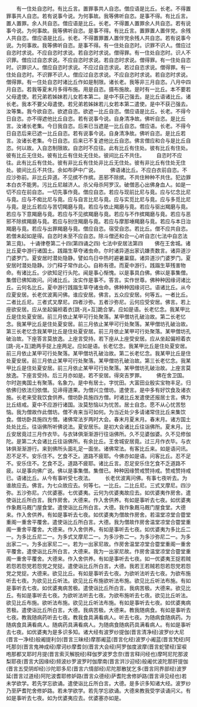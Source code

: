 <!-- { "loadSidebar": true } -->
　　有一住处自恣时。有比丘言。置罪事共人自恣。僧应语是比丘。长老。不得置罪事共人自恣。若有说事今说。为何事故。我等佛听自恣。是事不得。有比丘言。置人置罪。余人共自恣。僧应语是比丘。长老。不得置人置罪余人共自恣。若有说事今说。为何事故。我等佛听自恣。是事不得。有比丘言。置罪置人置伴党。余残人共自恣。僧应语是比丘。长老。不得置罪置人置伴党余残人共自恣。若有说事今说。为何事故。我等佛听自恣。是事不得。有一住处自恣时。识罪不识人。僧应过自恣时求说。不应自恣时求说。若自恣时求说。僧得罪。有一住处自恣时。识人不识罪。僧应过自恣求说。不应自恣时求说。若自恣时求说。僧得罪。有一住处自恣时。识罪识人。僧应自恣时求说。不应过自恣求说。若过自恣求说。僧得罪。有一住处自恣时。不识罪不识人。僧应过自恣求说。不应自恣时求说。若自恣时求说。僧得罪。有一住处自恣时诸比丘作如是制限。诸长老。我等非三月自恣。八月中四月自恣。若我等夏末月多得布施。用是自恣。摄布施故。是时有一比丘。本不要若父母遣使。若兄弟若姊妹若儿女若本第二。是中不获己强去。是比丘语诸比丘。诸长老。我本不要父母遣使。若兄弟若姊妹若儿女若本第二遣使。是中不获己强去。汝等集。我今欲自恣。欲遮自恣。欲遮一比丘自恣。僧应语是比丘。长老。不得今日自恣。亦不得遮他比丘自恣。若有说事今说。自身清净故。佛听自恣。是比丘言。汝诸长老集。今日我自恣。后来已当遮是一比丘自恣。僧应语。长老。不得今日自恣后来已遮一比丘自恣。若有说事今说。自身清净故。佛听自恣。是比丘若言。汝诸长老集。今日自恣。后来已不复遮他比丘自恣。佛言僧应和合与是比丘自恣。何以故。入自恣制限故。自恣时不应往。此有比丘有住处。彼有比丘有住处。彼有比丘无住处。彼有比丘有住处无住处。彼间比丘不共住。
　　自恣时不应往。此有比丘有住处。彼有非比丘有住处非比丘无住处。彼有非比丘有住处无住处。彼间比丘不共住。余如布萨中广说。
　　佛语诸比丘。不应白衣前自恣。不应沙弥前。非比丘异道。不见摈不作摈。恶邪不除摈。不共住种种不共住。犯边罪本白衣不能男。污比丘尼越济人。杀父母杀阿罗汉。破僧恶心出佛身血人。如是一切不应在前自恣。一切先事作竟。僧应自恣。若应与现前比尼与竟。应与忆念比尼与竟。应与不痴比尼与竟。应与自言比尼与竟。应与实觅比尼与竟。应与多觅比尼与竟。是比丘若应与苦切羯磨与竟。若应与依止羯磨与竟。若应与驱出羯磨与竟。若应与下意羯磨与竟。若应与不见摈羯磨与竟。若应与不作摈羯磨与竟。若应与恶邪不除摈羯磨与竟。若应与别住羯磨与竟。若应与摩那埵羯磨与竟。若应与本日治羯磨与竟。若应与出罪羯磨与竟。僧应自恣。宿受自恣。若比丘。僧不应共自恣。若僧未起如是得。自恣时未至不应自恣。除斗僧还和合一心听自恣(七法中自恣法第三竟)。
十诵律卷第二十四(第四诵之四)
七法中安居法第四
　　佛在王舍城。诸比丘夏中游行诸国土。践蹋生草夺诸虫命。尔时诸异道出家讥嫌责数言。诸异道沙门婆罗门。夏安居时潜处隐静。譬如鸟日中热时避暑巢窟。诸异道沙门婆罗门。夏安居时潜处隐静。沙门释子常作此心。自称有德。而夏中游行。践蹋生草残害物命。有诸比丘。少欲知足行头陀。闻是事心惭愧。以是事具白佛。佛以是事集僧。集僧已佛知故问。问诸比丘。汝实作是事不。答言。实作世尊。佛种种因缘诃诸比丘。云何名比丘。夏中游行践蹋生草夺诸虫命。佛种种因缘诃已。语诸比丘。从今应夏安居。长老优波离问佛。谁应安居。佛言。五众应安居。何等五。一者比丘。二者比丘尼。三者式叉摩尼。四者沙弥。五者沙弥尼。云何应受安居。佛言。若上座欲安居。应从坐起偏袒着衣[跳-兆+互]跪合掌。应如是语。长老忆念。我某甲比丘是住处夏安居。前三月依止某甲可行处聚落。某甲僧坊孔破治故。第二长老忆念。我某甲比丘是住处夏安居。前三月依止某甲可行处聚落。某甲僧坊孔破治故。第三长老忆念我某甲比丘是住处夏安居。前三月依止某甲可行处聚落。某甲僧坊孔破治故。下座答言莫放逸。上座言受持。若下座从上座受安居。应从坐起偏袒着衣[跳-兆+互]跪两手捉上座两足。应如是语。长老忆念。我某甲比丘是住处夏安居。前三月依止某甲可行处聚落。某甲僧坊孔破治故。第二长老忆念。我某甲比丘是住处夏安居。前三月依止某甲可行处聚落。某甲僧坊孔破治故。第三长老忆念。我某甲比丘是住处夏安居。前三月依止某甲可行处聚落。某甲僧坊孔破治故。上座言莫放逸。下座言受持。后三月亦如是。若不安居。得突吉罗罪。
　　佛在舍卫国。尔时迦夷国土有聚落。名象力。是中有居士。字忧田。大富田业殷实宝物丰足。归依佛归依法归依僧。见谛得道果。为僧兴立僧坊。遣使言。是中多有好饮食及诸衣施。长老来受我饮食供养。僧坊卧具施四方僧。时诸比丘发遣使还报居士言。佛为比丘结戒。夏中不应游行诸国。汝莫愁恼以为忧苦。居士自念。愿不从心忧苦愁恼。我为僧故作此僧坊。僧不肯来当可如何。为当近处少多请诸常住比丘来集饮食。僧坊卧具施四方僧。诸佛常法岁两时大会。春末月夏末月。春末月。诸方国土处处比丘。往诣佛所听佛说法。夏安居乐。是初大会诸比丘往诣佛所。夏末月。比丘安居竟过三月作衣毕。与衣钵俱渐渐游行往诣佛所。久不见婆伽婆。久不见修伽陀。是第二大会诸比丘往诣佛所。有余比丘。王舍城安居竟。过三月作衣毕。与衣钵俱渐渐游行。来到佛所头面礼足一面坐。诸佛常法。有客比丘来。如是语问讯。忍不足不。安乐住不。乞食不乏。道路不疲耶。今佛亦如是语。问客比丘。忍不足不。安乐住不。乞食不乏。道路不疲耶。诸比丘言。忍足安乐住乞食不乏道路不疲。以是事向佛广说。佛以是事集僧。集僧已。种种因缘赞戒赞持戒。赞戒赞持戒已。语诸比丘。从今有事听受七夜法。
　　长老优波离问佛。有事七夜听去。为谁故应去。佛言。为七众故应去。何等七。一比丘。二比丘尼。三式叉摩尼。四沙弥。五沙弥尼。六优婆塞。七优婆夷。云何为优婆夷故应去。如优婆夷作房舍。遣使诣比丘所白言。我作房舍。大德来。作入舍供养。有如是事听去七夜。如优婆夷作象厩马厩门屋食堂。遣使诣比丘所白言。大德。我作象厩马厩门屋食堂。大德来。作入舍供养。有如是事听去七夜。如优婆夷为僧故作房舍。若温堂凉堂合霤堂重阁一重舍平覆舍。遣使诣比丘所白言。大德。我为僧故作房舍温堂凉堂合霤堂重阁一重舍平覆舍。大德来。作入舍供养。有如是事听去七夜。如优婆夷为多比丘二一。为多比丘尼二一。为多式叉摩尼二一。为多沙弥二一。为多沙弥尼二一。为多出家二一。为多出家尼二一。若为一出家尼故。作房舍温堂凉堂合霤堂重阁一重舍平覆舍。遣使诣比丘所白言。大德来。我为一出家尼故。作房舍温堂凉堂合霤堂重阁一重舍平覆舍。大德来。作入舍供养。有如是事听去七夜。如一优婆夷王捉若贼若怨若怨党若怨党之党捉。遣使诣比丘所白言。大德。我若王若贼若怨若怨党若怨党之党捉。大德来。欲见比丘。有如是事听去七夜。为欲听法听去七夜。为欲布施听去七夜。为欲见比丘听法。欲见比丘布施欲听法布施。欲见比丘听法布施。有如是事听去七夜。如优婆夷病苦极。遣使诣比丘所白言。我病苦极。大德来。欲见比丘。有如是事听去七夜。为欲听法听去七夜。为欲布施听去七夜。欲见比丘听法。欲见比丘布施。欲听法布施。欲见比丘听法布施。有如是事听去七夜。如优婆夷病苦极。遣使诣比丘所白言。大德。我病苦极。大德来。教我随病食。有如是事听去七夜。教我随病药听去七夜。教我食具满看病人。听去七夜。为随病食随病药。为随病食具满看病人。随病药具满看病人。为随病食随病药具满看病人。有如是事听去七夜。如优婆夷为是多识多知。诸大经有波罗纱提伽(晋言清净经)波罗纱大尼(晋言一净经)般阇提利剑(晋言三昧经)摩那阇蓝(晋言化经)波罗小阇蓝(晋言梵经)阿吒那剑(晋言鬼神成经)摩诃纱摩耆剑(晋言大会经)阿罗伽度波摩(晋言蛇譬经)室唳咆那都叉耶时月提(晋言索灭解脱经)释伽罗波罗念奈(晋言释问经也)摩呵尼陀那波梨耶夜(晋言大因缘经)频波纱罗波罗时伽摩南(晋言洴沙迎经)般阇优波陀那肝提伽(晋言五受阴却经)沙陀耶多尼(晋言六情部经)尼陀那散犹乞多(晋言同界部经)波罗延(晋言过道经)阿陀波耆耶修妒路(晋言众德经)萨耆陀舍修妒路(晋言谛见经也)若未学欲学。若先学忘欲诵。遣使诣比丘所白言。大德。是多识多知诸大经。波罗纱乃至萨耆陀舍修妒路。若未学欲学。若先学忘欲诵。大德来教我受学读诵问义。有如是事听去七夜。如为优婆夷应去。优婆塞亦如是。
